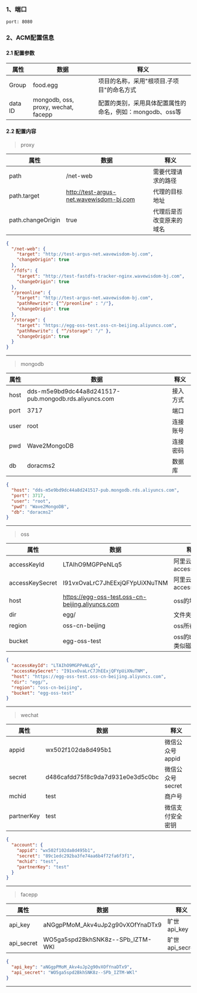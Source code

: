 <!-- 预线上环境（阿里云） -->

### 1、端口
```
port: 8080
```

### 2、ACM配置信息

#### 2.1 配置参数

| 属性 | 数据 | 释义 |
| ------ | ------ |-----|
| Group | food.egg | 项目的名称，采用"根项目.子项目"的命名方式 |
| data ID | mongodb, oss, proxy, wechat, facepp | 配置的类别，采用具体配置属性的命名，例如：mongodb、oss等 |


#### 2.2 配置内容
>proxy

| 属性 | 数据 | 释义 |
| ------ | ------ |------ |
| path | /net-web | 需要代理请求的路径 |
| path.target | http://test-argus-net.wavewisdom-bj.com | 代理的目标地址 |
| path.changeOrigin | true | 代理后是否改变原来的域名 |

```json
{
  "/net-web": {
    "target": "http://test-argus-net.wavewisdom-bj.com",
    "changeOrigin": true
  },
  "/fdfs": {
    "target": "http://test-fastdfs-tracker-nginx.wavewisdom-bj.com",
    "changeOrigin": true
  },
  "/preonline": {
    "target": "http://test-argus-net.wavewisdom-bj.com",
    "pathRewrite": {"^/preonline" : "/"}, 
    "changeOrigin": true
  },
  "/storage": {
    "target": "https://egg-oss-test.oss-cn-beijing.aliyuncs.com",
    "pathRewrite": { "^/storage": "/" },
    "changeOrigin": true
  }
}
```
*** 
>mongodb

| 属性 | 数据 | 释义 |
| ------ | ------ |------ |
| host | dds-m5e9bd9dc44a8d241517-pub.mongodb.rds.aliyuncs.com | 接入方式|
| port | 3717 | 端口|
| user | root | 连接账号 |
| pwd | Wave2MongoDB | 连接密码 |
| db | doracms2 | 数据库  |

```json
{
  "host": "dds-m5e9bd9dc44a8d241517-pub.mongodb.rds.aliyuncs.com",
  "port": 3717,
  "user": "root",
  "pwd": "Wave2MongoDB",
  "db": "doracms2"
}
```
*** 
>oss

| 属性 | 数据 | 释义 |
| ------ | ------ |------ |
| accessKeyId | LTAIhO9MGPPeNLq5 | 阿里云应用accessKey |
| accessKeySecret | I91vxOvaLrC7JhEExjQFYpUiXNuTNM | 阿里云应用accessSecret |
| host | https://egg-oss-test.oss-cn-beijing.aliyuncs.com | oss的地址 |
| dir | egg/ | 文件夹路径 |
| region | oss-cn-beijing | oss所在区域 |
| bucket | egg-oss-test | oss的bucket,类似磁盘分区 |


```json
{
  "accessKeyId": "LTAIhO9MGPPeNLq5",
  "accessKeySecret": "I91vxOvaLrC7JhEExjQFYpUiXNuTNM",
  "host": "https://egg-oss-test.oss-cn-beijing.aliyuncs.com",
  "dir": "egg/",
  "region": "oss-cn-beijing",
  "bucket": "egg-oss-test"
}
```
***

>wechat

| 属性 | 数据 | 释义 |
| ------ | ------ |------ |
| appid | wx502f102da8d495b1 | 微信公众号appid |
| secret | d486cafdd75f8c9da7d931e0e3d5c0bc | 微信公众号secret |
| mchid | test | 商户号 |
| partnerKey | test | 微信支付安全密钥 |

```json
{
  "account": {
    "appid": "wx502f102da8d495b1",
    "secret": "89c1edc292ba3fe74aa6b4f72fa6f3f1",
    "mchid": "test",
    "partnerKey": "test"
  }
}
```
***

>facepp

| 属性 | 数据 | 释义 |
| ------ | ------ |------ |
| api_key | aNGgpPMoM_Akv4uJp2g90vXOfYnaDTx9 | 旷世api_key |
| api_secret | WO5ga5spd2BkhSNK8z--SPb_IZTM-WKl | 旷世api_secret |

```json
{
  "api_key": "aNGgpPMoM_Akv4uJp2g90vXOfYnaDTx9",
  "api_secret": "WO5ga5spd2BkhSNK8z--SPb_IZTM-WKl"
}
```
***
